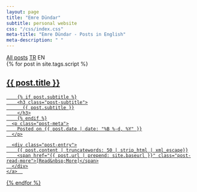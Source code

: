 ```yaml
---
layout: page
title: "Emre Dündar"
subtitle: personal website
css: "/css/index.css"
meta-title: "Emre Dündar - Posts in English"
meta-description: " "
---
```


<div class="list-filters">
  <a href="/" class="list-filter">All posts</a>
  <a href="/tr" class="list-filter">TR</a>
  <span class="list-filter filter-selected">EN</span>
</div>

<div class="posts-list">
  {% for post in site.tags.script %}
  <article>
    <a class="post-preview" href="{{ post.url | prepend: site.baseurl }}">
	    <h2 class="post-title">{{ post.title }}</h2>
	
	    {% if post.subtitle %}
	    <h3 class="post-subtitle">
	      {{ post.subtitle }}
	    </h3>
	    {% endif %}
      <p class="post-meta">
        Posted on {{ post.date | date: "%B %-d, %Y" }}
      </p>

      <div class="post-entry">
        {{ post.content | truncatewords: 50 | strip_html | xml_escape}}
        <span href="{{ post.url | prepend: site.baseurl }}" class="post-read-more">[Read&nbsp;More]</span>
      </div>
    </a>  
   </article>
  {% endfor %}
</div>
